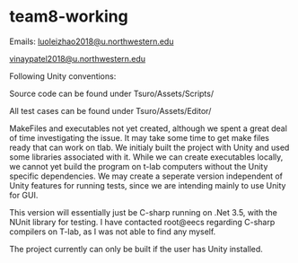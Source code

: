 # team8-working
Emails:
luoleizhao2018@u.northwestern.edu

vinaypatel2018@u.northwestern.edu

Following Unity conventions:

Source code can be found under Tsuro/Assets/Scripts/

All test cases can be found under Tsuro/Assets/Editor/

MakeFiles and executables not yet created, although we spent a great deal of time investigating the issue. It may take some time to get make files ready that can work on tlab. We initialy built the project with Unity and used some libraries associated with it. While we can create executables locally, we cannot yet build the program on t-lab computers without the Unity specific dependencies.  We may create a seperate version independent of Unity features for running tests, since we are intending mainly to use Unity for GUI.

This version will essentially just be C-sharp running on .Net 3.5, with the NUnit library for testing. I have contacted root@eecs regarding C-sharp compilers on T-lab, as I was not able to find any myself. 

The project currently can only be built if the user has Unity installed.
